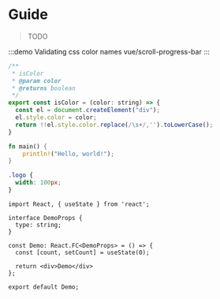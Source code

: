 # Guide

> TODO

:::demo Validating css color names
vue/scroll-progress-bar
:::

```js
/**
 * isColor
 * @param color
 * @returns boolean
 */
export const isColor = (color: string) => {
  const el = document.createElement("div");
  el.style.color = color;
  return !!el.style.color.replace(/\s+/,'').toLowerCase();
}
```

```rust
fn main() {
    println!("Hello, world!");
}
```

```css
.logo {
  width: 100px;
}
```

```tsx
import React, { useState } from 'react';

interface DemoProps {
  type: string;
}

const Demo: React.FC<DemoProps> = () => {
  const [count, setCount] = useState(0);

  return <div>Demo</div>
};

export default Demo;
```

